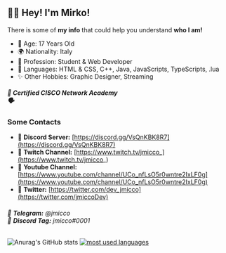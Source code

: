 ## 👋🏼 Hey! I'm Mirko!

There is some of **my info** that could help you understand **who I am!**

- 🎂 Age: 17 Years Old<br>
- 🌍 Nationality: Italy<br>
- 👀 Profession: Student & Web Developer<br>
- 📃 Languages: HTML & CSS, C++, Java, JavaScripts, TypeScripts, .lua<br>
- ✨ Other Hobbies: Graphic Designer, Streaming

##### 📝 Certified CISCO Network Academy <br>🗣️

### **Some Contacts**
- 🔗 **Discord Server:** [https://discord.gg/VsQnKBK8R7](https://discord.gg/VsQnKBK8R7)
- 🔗 **Twitch Channel:** [https://www.twitch.tv/jmicco_](https://www.twitch.tv/jmicco_)
- 🔗 **Youtube Channel:** [https://www.youtube.com/channel/UCo_nfLsO5r0wntre2IxLF0g](https://www.youtube.com/channel/UCo_nfLsO5r0wntre2IxLF0g)
- 🔗 **Twitter:** [https://twitter.com/dev_jmicco](https://twitter.com/jmiccoDev)

###### 👤 **Telegram:** @jmicco<br>👤 **Discord Tag:** jmicco#0001

![Anurag's GitHub stats](https://github-readme-stats.vercel.app/api?username=jmiccoDev&show_icons=true&theme=dark)
[![most used languages](https://github-readme-stats.vercel.app/api/top-langs/?username=jmiccoDev&layout=compact&show_icons=true&title_color=fff&icon_color=79ff97&text_color=9f9f9f&bg_color=151515&count_private=true&langs_count=6)](https://github.com/jmicco-dev)

